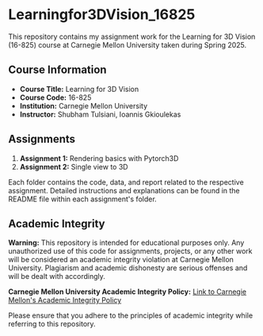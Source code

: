 # Learningfor3DVision_16825
This repository contains my assignment work for the Learning for 3D Vision (16-825) course at Carnegie Mellon University taken during Spring 2025.

## Course Information

- **Course Title:** Learning for 3D Vision
- **Course Code:** 16-825
- **Institution:** Carnegie Mellon University
- **Instructor:** Shubham Tulsiani, Ioannis Gkioulekas

## Assignments

1. **Assignment 1:** Rendering basics with Pytorch3D
2. **Assignment 2:** Single view to 3D


Each folder contains the code, data, and report related to the respective assignment. Detailed instructions and explanations can be found in the README file within each assignment's folder.

## Academic Integrity

**Warning:**
This repository is intended for educational purposes only. Any unauthorized use of this code for assignments, projects, or any other work will be considered an academic integrity violation at Carnegie Mellon University. Plagiarism and academic dishonesty are serious offenses and will be dealt with accordingly. 

**Carnegie Mellon University Academic Integrity Policy:**
[Link to Carnegie Mellon's Academic Integrity Policy](https://www.cmu.edu/policies/student-and-student-life/academic-integrity.html)

Please ensure that you adhere to the principles of academic integrity while referring to this repository.
